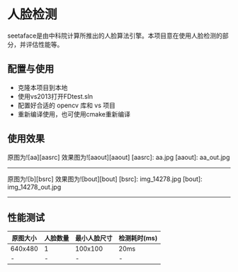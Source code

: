 # 人脸检测

seetaface是由中科院计算所推出的人脸算法引擎。本项目意在使用人脸检测的部分，并评估性能等。

## 配置与使用
 
* 克隆本项目到本地
* 使用vs2013打开FDtest.sln
* 配置好合适的 opencv 库和 vs 项目
* 重新编译使用，也可使用cmake重新编译

## 使用效果

原图为![aa][aasrc]
效果图为![aaout][aaout]
[aasrc]: aa.jpg
[aaout]: aa_out.jpg

---------------------

原图为![b][bsrc]
效果图为![bout][bout]
[bsrc]: img_14278.jpg
[bout]: img_14278_out.jpg

-----------------------

## 性能测试

|原图大小|人脸数量|最小人脸尺寸|检测耗时(ms)|
|----|----|----|----|
|640x480|1|100x100|20ms|
|-|-|-|-|